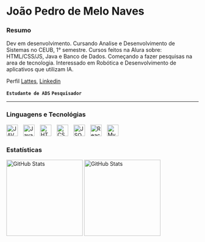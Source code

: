# João Pedro de Melo Naves

### Resumo
Dev em desenvolvimento. Cursando Analise e Desenvolvimento de Sistemas no CEUB, 1° semestre. Cursos feitos na Alura sobre: HTML/CSS/JS, Java e Banco de Dados. Começando a fazer pesquisas na area de tecnologia. Interessado em Robótica e Desenvolvimento de aplicativos que utilizam IA.

Perfil [Lattes](https://buscatextual.cnpq.br/buscatextual/visualizacv.do?id=K1504054E5&tokenCaptchar=03AFcWeA46znEjZddPCb_aAbVJfCFK2MFSR5uwJv6o9enOPRAY2rEHHkUVqOdh4XDbZRbN8qVd6Z4nGidOIK24GHBE9KdYmUeXRqwkJhQCPxNjOi9eTClrdFmS6H5rEe0NvXx-ocVYHuG0Q9pN5OtF49eRSuYgH4Ku9eSSTEjbWfmccoavvXi88U4M-PpxxL3zSEgWxiJcbH50WIhCgwKfmp7MdX8w22GSKhFQx35618mkDNmCh_12QfwdQ5yChteQT5wI84HtAHqgusCjOtHJLypYnsDyXBxJDTUSA23AyccGN2OoBIpXdIdFFt4OIJkNVwAMENesaSt9-KTNvTgVQM8HISBjMNiVRbKsijQPmTDPBpW7_CNgmbk7ZiDhmdHDvSLdU8SuN3Ob4_FaeUuU1OnRLJI01flbNREHjQkDXOpBhzRCTgnItxQ6_0ynZtcETTbJMYnQ_ArYEQnAmoDGUqGF7D7Sp4P8ZfzECwZAEcEMDcMlXs1K-AVKcXPpv5hUJiK2nYX7zYt4DShqKlW0pizr4BUkY2lhff93F-zzcbc9YZz2p7_UCX9BojfPlDJM7CMDQH6w4KVZPon8shnJWYJiMm7YbqTQXW4B7hwUowSSjWqPSioXpuSWA5vtMCQyk8bdc0aHmwLBZwSqEurMes0XAXGzsTdoL8DJT0cpKlVypb197svR4Zsj1qDVRbB9T6k1XW6eEwiqsDEmN6eMZF1RZnjI49mOrUs0nNbPdGK1Xdvoso3pub4enCYKzlq1ZiYOKCNNP1ZrAssXvZMrnzXoPHq6Qc24IE1WAOCK8EdfXd7HF0q8zU2FTECoZyrx_14EemQYhiK7ZQSaQL2gySxwUj_-KurhHmU3_zz35F3hfl43wkjRoHDdrmSoI3ibI7rTk2JysJkzcp_rMX0NvHUXXuljq2Axw6Vrpk4LMgI6vSQ-Ylare_rLCXEfJB6wO5BDXiztrxRmZM9Tli3RZCD14S0j-Pg9lvUGq0eiuYiupx0_rqJYYosm6MhfxVqFMoTUXNF2lvu02ESPy_F33WoHtvYW9BLZxQ),
[Linkedin](www.linkedin.com/in/birdmelo)

**`Estudante de ADS`** **`Pesquisador`**

---
### Linguagens e Tecnológias

<img
    alt="JAVA"
    title="JAVA"
    width="30px"
    style="padding-right: 10px;"
    src="https://cdn.jsdelivr.net/gh/devicons/devicon@latest/icons/java/java-original.svg"   
/>
<img 
    alt="JavaScript"
    title="JavaScript"
    width="30px"
    style="padding-right: 10px;"
    src="https://cdn.jsdelivr.net/gh/devicons/devicon@latest/icons/javascript/javascript-original.svg" 
/>
<img
    alt="HTML"
    title="HTML"
    width="30px"
    style="padding-right: 10px;"
    src="https://cdn.jsdelivr.net/gh/devicons/devicon@latest/icons/html5/html5-original.svg" 
/>
<img 
    alt="CSS"
    title="CSS"
    width="30px"
    style="padding-right: 10px;"
    src="https://cdn.jsdelivr.net/gh/devicons/devicon@latest/icons/css3/css3-original.svg" 
/>
<img 
    alt="JSON"
    title="JSON"
    width="30px"
    style="padding-right: 10px;"
    src="https://cdn.jsdelivr.net/gh/devicons/devicon@latest/icons/json/json-original.svg" 
/>
<img 
    alt="React Native"
    title="React Native"
    width="30px"
    style="padding-right: 10px;"
    src="https://cdn.jsdelivr.net/gh/devicons/devicon@latest/icons/react/react-original.svg" 
/>
<img 
    alt="MySQL"
    title="MySQL"
    width="30px"
    style="padding-right: 10px;"
    src="https://cdn.jsdelivr.net/gh/devicons/devicon@latest/icons/mysql/mysql-original.svg" 
/>

### Estatísticas
<img
    alt="GitHub Stats"
    height="200px"
    src="https://github-readme-stats.vercel.app/api?username=birdmelo&show_icons=true&theme=dracula&include_all_commits=true&locale=pt-br"
/>
<img
    alt="GitHub Stats"
    height="200px"
    src="https://github-readme-stats.vercel.app/api/top-langs/?username=birdmelo&theme=dracula&locale=pt-br"
/>
